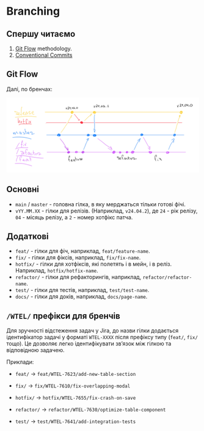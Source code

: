# Branching

## Спершу читаємо

1. [Git Flow](https://www.atlassian.com/git/tutorials/comparing-workflows/gitflow-workflow) methodology.
2. [Conventional Commits](https://www.conventionalcommits.org/en/v1.0.0/)

## Git Flow

Далі, по бренчах:

![branching](./assets/branching-pic.jpg)

## Основні

- `main` / `master` - головна гілка, в яку мерджаться тільки готові фічі.
- `vYY.MM.XX` - гілки для релізів. (Наприклад, `v24.04.2`), де `24` - рік релізу,
  `04` - місяць релізу, а `2` - номер хотфікс патча.

## Додаткові

- `feat/` - гілки для фіч, наприклад, `feat/feature-name`.
- `fix/` - гілки для фіксів, наприклад, `fix/fix-name`.
- `hotfix/` - гілки для хотфіксів, які полетять і в мейн, і в реліз.
  Наприклад, `hotfix/hotfix-name`.
- `refactor/` - гілки для рефакторингів, наприклад, `refactor/refactor-name`.
- `test/` - гілки для тестів, наприклад, `test/test-name`.
- `docs/` - гілки для доків, наприклад, `docs/page-name`.

## `/WTEL/` префікси для бренчів

Для зручності відстеження задач у Jira,
до назви гілки додається ідентифікатор задачі у форматі `WTEL-XXXX` після префіксу типу (`feat/`, `fix/` тощо).
Це дозволяє легко ідентифікувати звʼязок між гілкою та відповідною задачею.

Приклади: 

- `feat/`     -> `feat/WTEL-7623/add-new-table-section`

- `fix/`      -> `fix/WTEL-7610/fix-overlapping-modal`

- `hotfix/`   -> `hotfix/WTEL-7655/fix-crash-on-save`

- `refactor/` -> `refactor/WTEL-7630/optimize-table-component`

- `test/`     -> `test/WTEL-7641/add-integration-tests`

